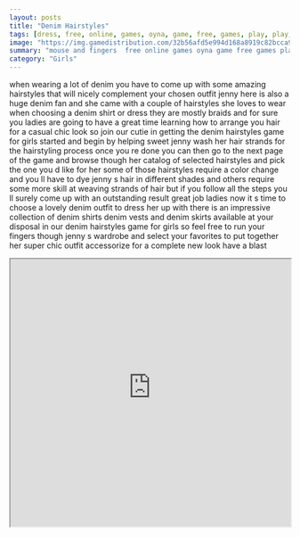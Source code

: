 ```yaml
---
layout: posts
title: "Denim Hairstyles"
tags: [dress, free, online, games, oyna, game, free, games, play, play, games]
image: "https://img.gamedistribution.com/32b56afd5e994d168a8919c82bcca9df.jpg"
summary: "mouse and fingers  free online games oyna game free games play play games"
category: "Girls"
---
```


when wearing a lot of denim you have to come up with some amazing hairstyles that will nicely complement your chosen outfit jenny here is also a huge denim fan and she came with a couple of hairstyles she loves to wear when choosing a denim shirt or dress they are mostly braids and for sure you ladies are going to have a great time learning how to arrange you hair for a casual chic look so join our cutie in getting the denim hairstyles game for girls started and begin by helping sweet jenny wash her hair strands for the hairstyling process once you re done you can then go to the next page of the game and browse though her catalog of selected hairstyles and pick the one you d like for her some of those hairstyles require a color change and you ll have to dye jenny s hair in different shades and others require some more skill at weaving strands of hair but if you follow all the steps you ll surely come up with an outstanding result great job ladies now it s time to choose a lovely denim outfit to dress her up with there is an impressive collection of denim shirts denim vests and denim skirts available at your disposal in our denim hairstyles game for girls so feel free to run your fingers though jenny s wardrobe and select your favorites to put together her super chic outfit accessorize for a complete new look have a blast

<iframe width="100%" height="480px;" src="https://html5.gamedistribution.com/32b56afd5e994d168a8919c82bcca9df/"></iframe>